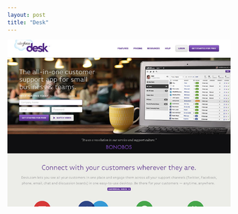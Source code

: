 ```yaml
---
layout: post
title: "Desk"
---
```


<a class="thumbnail" href="http://desk.com" target="_blank">
  <img src="/screenshots/desk.jpg">
</a>
